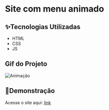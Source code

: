 # Site com menu animado 

## ✨Tecnologias Utilizadas
* HTML
* CSS
* JS

## Gif do Projeto
![Animação](https://github.com/user-attachments/assets/50c71288-1e16-40db-894c-fa4af9d32791)


## 🚀Demonstração
Acesse o site aqui: [link](https://josealbertodeev.github.io/menu-animado/#)
